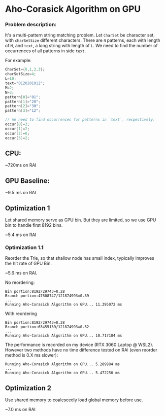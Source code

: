 # Aho-Corasick Algorithm on GPU

### Problem description:

It's a multi-pattern string matching problem. Let `CharSet` be character set, with `charSetSize` different characters. There are `N` patterns, each with length of `M`, and `text`, a long string with length of `L`. We need to find the number of occurrences of all patterns in side `text`.

For example:

```c
CharSet={0,1,2,3};
charSetSize=4;
L=10;
text="0120201012";
M=2;
N=3;
pattern[0]="01";
pattern[1]="20";
pattern[2]="30";
pattern[3]="12";

// We need to find occurrences for patterns in `text`, respectively:
occur[0]=3;
occur[1]=2;
occur[2]=0;
occur[3]=2;
```

## CPU:

~720ms on RAI

## GPU Baseline:

~9.5 ms on RAI

## Optimization 1

Let shared memory serve as GPU bin. But they are limited, so we use GPU bin to handle first 8192 bins.

~5.4 ms on RAI

### Optimization 1.1

Reorder the Trie, so that shallow node has small index, typically improves the hit rate of GPU Bin.

~5.6 ms on RAI.

No reordering:

```
Bin portion:8192/29743=0.28
Branch portion:47808747/121874993=0.39
...
Running Aho-Corasick Algorithm on GPU... 11.395072 ms
```

With reordering

```
Bin portion:8192/29743=0.28
Branch portion:63455139/121874993=0.52
...
Running Aho-Corasick Algorithm on GPU... 10.717184 ms
```

The performance is recorded on my device (RTX 3060 Laptop @ WSL2). However two methods have no time difference tested on RAI (even reorder method is 0.X ms slower):

```
Running Aho-Corasick Algorithm on GPU... 5.289984 ms
...
Running Aho-Corasick Algorithm on GPU... 5.472256 ms
```

## Optimization 2

Use shared memory to coalescedly load global memory before use.

~7.0 ms on RAI
